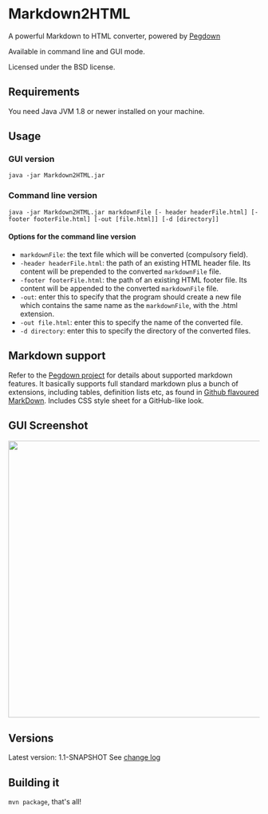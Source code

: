 Markdown2HTML
=============

A powerful Markdown to HTML converter, powered by [Pegdown](https://github.com/vsch/pegdown)

Available in command line and GUI mode.

Licensed under the BSD license.


Requirements
------------

You need Java JVM 1.8 or newer installed on your machine.


Usage
-----

### GUI version ###

`java -jar Markdown2HTML.jar`

### Command line version ###

`java -jar Markdown2HTML.jar markdownFile [- header headerFile.html] [-footer footerFile.html] [-out [file.html]] [-d [directory]]`

#### Options for the command line version ####

- `markdownFile`: the text file which will be converted (compulsory field).
- `-header headerFile.html`: the path of an existing HTML header file.
Its content will be prepended to the converted `markdownFile` file.
- `-footer footerFile.html`: the path of an existing HTML footer file.
Its content will be appended to the converted `markdownFile` file.
- `-out`: enter this to specify that the program should create a new file
which contains the same name as the `markdownFile`, with the .html extension.
- `-out file.html`: enter this to specify the name of the converted file.
- `-d directory`: enter this to specify the directory of the converted files.

Markdown support
----------------
Refer to the [Pegdown project](https://github.com/vsch/pegdown) for details about 
supported markdown features. It basically supports full standard markdown
plus a bunch of extensions, including tables, definition lists etc, as found 
in [Github flavoured MarkDown](https://help.github.com/articles/github-flavored-markdown/).
Includes CSS style sheet for a GitHub-like look.

GUI Screenshot
--------------

<img src="https://raw.githubusercontent.com/cominvent/markdown2html/master/src/main/resources/screenshot.png" width="814" height="555" />


Versions
--------
Latest version: 1.1-SNAPSHOT
See [change log](CHANGES.md)

Building it
-----------

`mvn package`, that's all!
